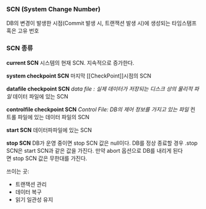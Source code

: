

### SCN (System Change Number)
DB의 변경이 발생한 시점(Commit 발생 시, 트랜잭션 발생 시)에 생성되는 타임스탬프 혹은 고유 번호

### SCN 종류
**current SCN**
시스템의 현재 SCN. 지속적으로 증가한다.

**system checkpoint SCN**
마지막 [[CheckPoint]]시점의 SCN


**datafile checkpoint SCN**
*data file : 실제 데이터가 저장되는 디스크 상의 물리적 파일*
데이터 파일에 있는 SCN

**controlfile checkpoint SCN**
*Control File: DB의 제어 정보를 가지고 있는 파일*
컨트롤 파일에 있는 데이터 파일의 SCN


**start SCN**
데이터파파일에 있는 SCN

**stop SCN**
DB가 운영 중이면 stop SCN 값은 null이다. DB를 정상 종료할 경우 .stop SCN은 start SCN과 같은 값을 가진다. 만약 abort 옵션으로 DB를 내리게 된다면 stop SCN 값은 무한대를 가진다.

쓰이는 곳:
- 트랜잭션 관리
- 데이터 복구
- 읽기 일관성 유지